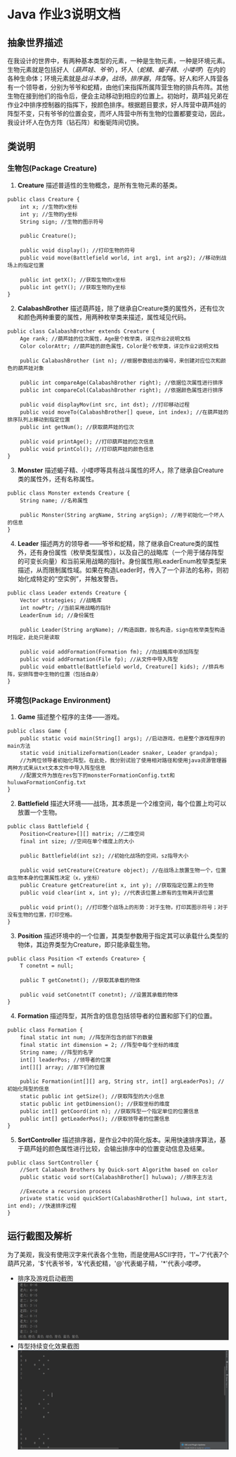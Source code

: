 # Java 作业3说明文档
## 抽象世界描述
在我设计的世界中，有两种基本类型的元素，一种是生物元素，一种是环境元素。生物元素就是包括好人（*葫芦娃*、*爷爷*），坏人（*蛇精*、*蝎子精*、*小喽啰*）在内的各种生命体；环境元素就是*战斗本身*，*战场*，*排序器*，*阵型*等。好人和坏人阵营各有一个领导者，分别为爷爷和蛇精，由他们来指挥所属阵营生物的排兵布阵。其他生物在接到他们的指令后，便会主动移动到相应的位置上。初始时，葫芦娃兄弟在作业2中排序控制器的指挥下，按颜色排序。根据题目要求，好人阵营中葫芦娃的阵型不变，只有爷爷的位置会变，而坏人阵营中所有生物的位置都要变动，因此，我设计坏人在伪方阵（钻石阵）和衡轭阵间切换。
## 类说明
### 生物包(Package Creature)
1. **Creature**
描述普适性的生物概念，是所有生物元素的基类。
```
public class Creature {
    int x; //生物的x坐标
    int y; //生物的y坐标
    String sign; //生物的图示符号

    public Creature();

    public void display(); //打印生物的符号
    public void move(Battlefield world, int arg1, int arg2); //移动到战场上的指定位置

    public int getX(); //获取生物的x坐标
    public int getY(); //获取生物的y坐标
}
```
2. **CalabashBrother**
描述葫芦娃，除了继承自Creature类的属性外，还有位次和颜色两种重要的属性，用两种枚举类来描述，属性域见代码。
```
public class CalabashBrother extends Creature {
    Age rank; //葫芦娃的位次属性，Age是个枚举类，详见作业2说明文档
    Color colorAttr; //葫芦娃的颜色属性，Color是个枚举类，详见作业2说明文档

    public CalabashBrother (int n); //根据参数给出的编号，来创建对应位次和颜色的葫芦娃对象

    public int compareAge(CalabashBrother right); //依据位次属性进行排序
    public int compareCol(CalabashBrother right); //依据颜色属性进行排序

    public void displayMov(int src, int dst); //打印移动过程
    public void moveTo(CalabashBrother[] queue, int index); //在葫芦娃的排序队列上移动到指定位置
    public int getNum(); //获取葫芦娃的位次

    public void printAge(); //打印葫芦娃的位次信息
    public void printCol(); //打印葫芦娃的颜色信息
}
```
3. **Monster**
描述蝎子精、小喽啰等具有战斗属性的坏人，除了继承自Creature类的属性外，还有名称属性。
```
public class Monster extends Creature {
    String name; //名称属性

    public Monster(String argName, String argSign); //用于初始化一个坏人的信息
}
```
4. **Leader**
描述两方的领导者——爷爷和蛇精，除了继承自Creature类的属性外，还有身份属性（枚举类型属性），以及自己的战略库（一个用于储存阵型的可变长向量）和当前采用战略的指针。身份属性用LeaderEnum枚举类型来描述，从而限制属性域。如果在构造Leader时，传入了一个非法的名称，则初始化成特定的“空实例”，并触发警告。
```
public class Leader extends Creature {
    Vector strategies; //战略库
    int nowPtr; //当前采用战略的指针
    LeaderEnum id; //身份属性

    public Leader(String argName); //构造函数，按名构造，sign在枚举类型构造时指定，此处只是读取

    public void addFormation(Formation fm); //向战略库中添加阵型
    public void addFormation(File fp); //从文件中导入阵型
    public void embattle(Battlefield world, Creature[] kids); //排兵布阵，安排阵营中生物的位置（包括自身）
}
```
### 环境包(Package Environment)
1. **Game**
描述整个程序的主体——游戏。
```
public class Game {
    public static void main(String[] args); //启动游戏，也是整个游戏程序的main方法
    static void initializeFormation(Leader snaker, Leader grandpa);
    //为两位领导者初始化阵型。在此处，我分别试验了使用相对路径和使用java资源管理器两种方式来从txt文本文件中导入阵型信息
    //配置文件为放在res包下的monsterFormationConfig.txt和huluwaFormationConfig.txt
}
```
2. **Battlefield**
描述大环境——战场，其本质是一个2维空间，每个位置上均可以放置一个生物。
```
public class Battlefield {
    Position<Creature>[][] matrix; //二维空间
    final int size; //空间在单个维度上的大小

    public Battlefield(int sz); //初始化战场的空间，sz指导大小

    public void setCreature(Creature object); //在战场上放置生物一个，位置由生物本身的位置属性决定（x，y坐标）
    public Creature getCreature(int x, int y); //获取指定位置上的生物
    public void clear(int x, int y); //代表该位置上原有的生物离开该位置

    public void print(); //打印整个战场上的形势：对于生物，打印其图示符号；对于没有生物的位置，打印空格。
}
```
3. **Position**
描述环境中的一个位置，其类型参数用于指定其可以承载什么类型的物体，其边界类型为Creature，即只能承载生物。
```
public class Position <T extends Creature> {
    T conetnt = null;

    public T getConetnt(); //获取其承载的物体

    public void setConetnt(T conetnt); //设置其承载的物体
}
```
4. **Formation**
描述阵型，其所含的信息包括领导者的位置和部下们的位置。
```
public class Formation {
    final static int num; //阵型所包含的部下的数量
    final static int dimension = 2; //阵型中每个坐标的维度
    String name; //阵型的名字
    int[] leaderPos; //领导者的位置
    int[][] array; //部下们的位置

    public Formation(int[][] arg, String str, int[] argLeaderPos); //初始化阵型的信息
    static public int getSize(); //获取阵型的大小信息
    static public int getDimension(); //获取坐标的维度
    public int[] getCoord(int n); //获取阵型一个指定单位的位置信息
    public int[] getLeaderPos(); //获取领导者的位置信息
}
```
5. **SortController**
描述排序器，是作业2中的简化版本。采用快速排序算法，基于葫芦娃的颜色属性进行比较，会输出排序中的位置变动信息及结果。
```
public class SortController {
    //Sort Calabash Brothers by Quick-sort Algorithm based on color
    public static void sort(CalabashBrother[] huluwa); //排序主方法

    //Execute a recursion process
    private static void quickSort(CalabashBrother[] huluwa, int start, int end); //快速排序过程
}
```
## 运行截图及解析
为了美观，我没有使用汉字来代表各个生物，而是使用ASCII字符，'1'~'7'代表7个葫芦兄弟，'$'代表爷爷，'&'代表蛇精，'@'代表蝎子精，'*'代表小喽啰。
- 排序及游戏启动截图
![](sort_and_start.PNG) 
- 阵型持续变化效果截图
![](transform.PNG)